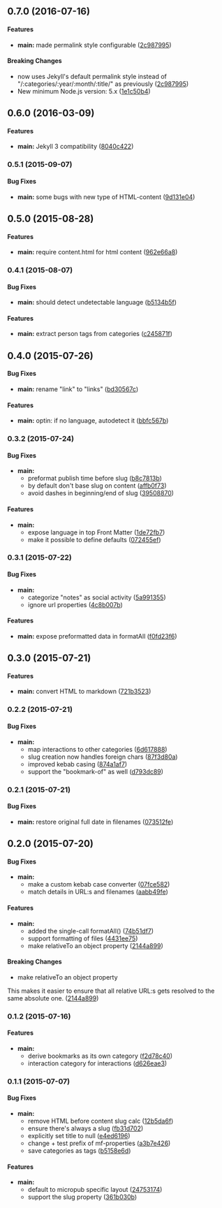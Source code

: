 ## 0.7.0 (2016-07-16)


#### Features

* **main:** made permalink style configurable ([2c987995](https://github.com/voxpelli/node-format-microformat/commit/2c98799531cb860b71423f583c8518a38a9f97e7))


#### Breaking Changes

* now uses Jekyll's default permalink style instead of "/:categories/:year/:month/:title/" as previously
 ([2c987995](https://github.com/voxpelli/node-format-microformat/commit/2c98799531cb860b71423f583c8518a38a9f97e7))
* New minimum Node.js version: 5.x
 ([1e1c50b4](https://github.com/voxpelli/node-format-microformat/commit/1e1c50b45156645a9888497a9b9d3a521dc7b8c2))


## 0.6.0 (2016-03-09)


#### Features

* **main:** Jekyll 3 compatibility ([8040c422](https://github.com/voxpelli/node-format-microformat/commit/8040c422c355cf576bad6b5b361ad86dc3b2cf1f))


### 0.5.1 (2015-09-07)


#### Bug Fixes

* **main:** some bugs with new type of HTML-content ([9d131e04](https://github.com/voxpelli/node-format-microformat/commit/9d131e04de3e2d25bc6cc078f6a9fc63e976068b))


## 0.5.0 (2015-08-28)


#### Features

* **main:** require content.html for html content ([962e66a8](https://github.com/voxpelli/node-format-microformat/commit/962e66a89533f614a5b6f2583d8480157847da29))


### 0.4.1 (2015-08-07)


#### Bug Fixes

* **main:** should detect undetectable language ([b5134b5f](https://github.com/voxpelli/node-format-microformat/commit/b5134b5fbc1d5f782e6aee6c2823effe64b2f6a9))


#### Features

* **main:** extract person tags from categories ([c245871f](https://github.com/voxpelli/node-format-microformat/commit/c245871f2e18fe514436cfbdad1ef240bea615c9))


## 0.4.0 (2015-07-26)


#### Bug Fixes

* **main:** rename "link" to "links" ([bd30567c](https://github.com/voxpelli/node-format-microformat/commit/bd30567c57e0caeadd1ee9dc848cd2f08842b9ce))


#### Features

* **main:** optin: if no language, autodetect it ([bbfc567b](https://github.com/voxpelli/node-format-microformat/commit/bbfc567bf52154240a511ea3c94d8bc76dcb6b43))


### 0.3.2 (2015-07-24)


#### Bug Fixes

* **main:**
  * preformat publish time before slug ([b8c7813b](https://github.com/voxpelli/node-format-microformat/commit/b8c7813b14bf0848f40d456afd5b1c0564ff8f11))
  * by default don't base slug on content ([affb0f73](https://github.com/voxpelli/node-format-microformat/commit/affb0f7361e32feac9098ada20c7f4cf310eb8f7))
  * avoid dashes in beginning/end of slug ([39508870](https://github.com/voxpelli/node-format-microformat/commit/39508870ed929c9eb11eb4404ab0ca381c39b653))


#### Features

* **main:**
  * expose language in top Front Matter ([1de72fb7](https://github.com/voxpelli/node-format-microformat/commit/1de72fb7c95809b2f3ed77853d0de32653940249))
  * make it possible to define defaults ([072455ef](https://github.com/voxpelli/node-format-microformat/commit/072455ef7c6776ba9502bb56be294b771f50107b))


### 0.3.1 (2015-07-22)


#### Bug Fixes

* **main:**
  * categorize "notes" as social activity ([5a991355](https://github.com/voxpelli/node-format-microformat/commit/5a9913557251df85e0e98a2b477126ee7ae5de22))
  * ignore url properties ([4c8b007b](https://github.com/voxpelli/node-format-microformat/commit/4c8b007b253eb1baeb23e5a6b5659f8cafe4b933))


#### Features

* **main:** expose preformatted data in formatAll ([f0fd23f6](https://github.com/voxpelli/node-format-microformat/commit/f0fd23f62220eb5a41c3b17f08a37e5cfbe28c9b))


## 0.3.0 (2015-07-21)


#### Features

* **main:** convert HTML to markdown ([721b3523](https://github.com/voxpelli/node-format-microformat/commit/721b352377f09509c99ad84b0ab42c94ce705b49))


### 0.2.2 (2015-07-21)


#### Bug Fixes

* **main:**
  * map interactions to other categories ([6d617888](https://github.com/voxpelli/node-format-microformat/commit/6d617888b25a738d42504e4c733efc81fe044911))
  * slug creation now handles foreign chars ([87f3d80a](https://github.com/voxpelli/node-format-microformat/commit/87f3d80a9765b1c8ec272b76d82edfc061529077))
  * improved kebab casing ([874a1af7](https://github.com/voxpelli/node-format-microformat/commit/874a1af70e6bb2bd5f94aa10470aaae0a1176a40))
  * support the "bookmark-of" as well ([d793dc89](https://github.com/voxpelli/node-format-microformat/commit/d793dc89c9f8596bb17f93d7467005f3ce26f209))


### 0.2.1 (2015-07-21)


#### Bug Fixes

* **main:** restore original full date in filenames ([073512fe](https://github.com/voxpelli/node-format-microformat/commit/073512fe41cf9cc9557a58df23e777a5f2789b08))


## 0.2.0 (2015-07-20)


#### Bug Fixes

* **main:**
  * make a custom kebab case converter ([07fce582](https://github.com/voxpelli/node-format-microformat/commit/07fce582568a31fa91c652ed41b0ad4ee3d10755))
  * match details in URL:s and filenames ([aabb49fe](https://github.com/voxpelli/node-format-microformat/commit/aabb49fe5608f8d6736b04367b100a9ad298f820))


#### Features

* **main:**
  * added the single-call formatAll() ([74b51df7](https://github.com/voxpelli/node-format-microformat/commit/74b51df7dd14db06f680379c38651702737f64b4))
  * support formatting of files ([4431ee75](https://github.com/voxpelli/node-format-microformat/commit/4431ee750d34b7afe4afc8ad881e7408ebf7d272))
  * make relativeTo an object property ([2144a899](https://github.com/voxpelli/node-format-microformat/commit/2144a899c9295e168a4cb77d8830fbaf42076cfc))


#### Breaking Changes

* make relativeTo an object property

This makes it easier to ensure that all relative URL:s gets resolved to the same absolute one.
 ([2144a899](https://github.com/voxpelli/node-format-microformat/commit/2144a899c9295e168a4cb77d8830fbaf42076cfc))


### 0.1.2 (2015-07-16)


#### Features

* **main:**
  * derive bookmarks as its own category ([f2d78c40](https://github.com/voxpelli/node-format-microformat/commit/f2d78c409f782ca5d8880570ffa5216f18cdc465))
  * interaction category for interactions ([d626eae3](https://github.com/voxpelli/node-format-microformat/commit/d626eae35cb4f19e8b2e25982ae5477c01da0d8c))


### 0.1.1 (2015-07-07)


#### Bug Fixes

* **main:**
  * remove HTML before content slug calc ([12b5da6f](https://github.com/voxpelli/node-format-microformat/commit/12b5da6f6cb4aa91ea2eaa15b06659c36a7c926e))
  * ensure there's always a slug ([fb31d702](https://github.com/voxpelli/node-format-microformat/commit/fb31d7027f02e8837d1055a6516dc8658404bf65))
  * explicitly set title to null ([e4ed6196](https://github.com/voxpelli/node-format-microformat/commit/e4ed61960bb3ceed5b851efbdda4de1700af4bf6))
  * change + test prefix of mf-properties ([a3b7e426](https://github.com/voxpelli/node-format-microformat/commit/a3b7e4262685e0847a858d529173783442dafe1e))
  * save categories as tags ([b5158e6d](https://github.com/voxpelli/node-format-microformat/commit/b5158e6de16dfe626e12ebd049603ac8d44e7c7c))


#### Features

* **main:**
  * default to micropub specific layout ([24753174](https://github.com/voxpelli/node-format-microformat/commit/247531748600f1118f42726231391f33d5d2786e))
  * support the slug property ([361b030b](https://github.com/voxpelli/node-format-microformat/commit/361b030b8a1f809f8071614911ef3352e06fee7f))
